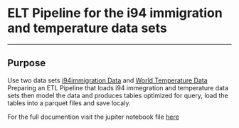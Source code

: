 # ELT Pipeline for the i94 immigration and temperature data sets
***

## Purpose 
Use two data sets [i94immigration Data](https://travel.trade.gov/research/reports/i94/historical/2016.html) and [World Temperature Data](https://www.kaggle.com/berkeleyearth/climate-change-earth-surface-temperature-data) 
Preparing an ETL Pipeline that loads i94 immegration and temperature data sets then model the data and produces tables optimized for query, load the tables into a parquet files and save localy.

For the full documention visit the jupiter notebook file [here](https://github.com/austin047/udacity-data-eng-capstone/blob/master/Capstone-Project.ipynb)
